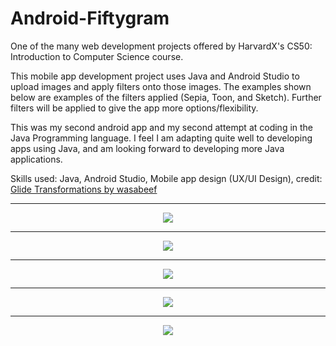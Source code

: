 # Android-Fiftygram
One of the many web development projects offered by HarvardX's CS50: Introduction to Computer Science course.

This mobile app development project uses Java and Android Studio to upload images and apply filters onto those images. The examples shown below are examples of the filters applied (Sepia, Toon, and Sketch). Further filters will be applied to give the app more options/flexibility.

This was my second android app and my second attempt at coding in the Java Programming language. I feel I am adapting quite well to developing apps using Java, and am looking forward to developing more Java applications. 

Skills used: Java, Android Studio, Mobile app design (UX/UI Design), credit: [Glide Transformations by wasabeef](https://github.com/wasabeef/glide-transformations)

----------------------------------------------------------------------------------------------------------------

<div align="center"> 
<img src="images/2.png">
</div>

----------------------------------------------------------------------------------------------------------------

<div align="center"> 
<img src="images/3.png">
</div>

----------------------------------------------------------------------------------------------------------------

<div align="center"> 
<img src="images/4.png">
</div>

----------------------------------------------------------------------------------------------------------------

<div align="center"> 
<img src="images/5.png">
</div>

----------------------------------------------------------------------------------------------------------------

<div align="center"> 
<img src="images/6.png">
</div>
